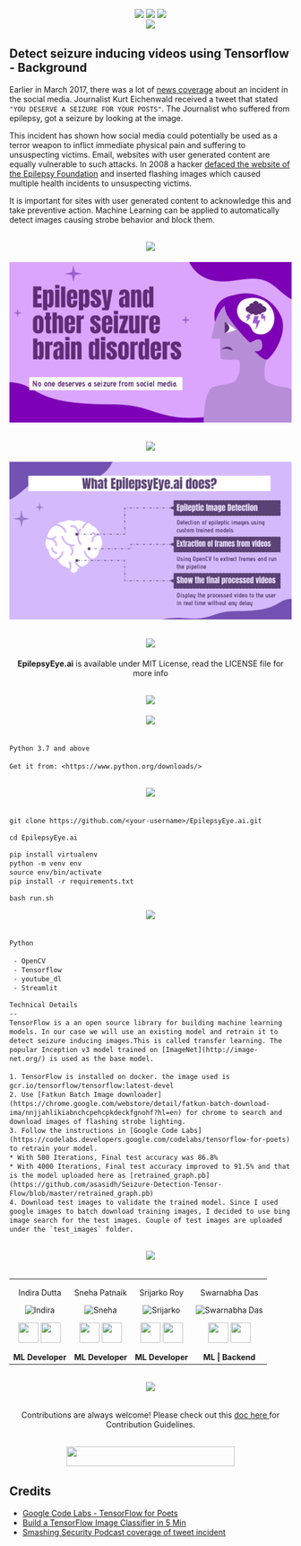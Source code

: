 

<div align="center"> 
  <p align='center'> 
   <img src="https://img.shields.io/badge/Name%20-%20Epilepsy_Eye.ai-green?style=for-the-badge"/>
   <img src="https://forthebadge.com/images/badges/built-with-love.svg" />
   <img src="https://img.shields.io/badge/By-Team_Return_False-blue?style=for-the-badge" /><br>
   <img src="http://ForTheBadge.com/images/badges/made-with-python.svg" />
	<br>
</div>
	


## Detect seizure inducing videos using Tensorflow - Background

Earlier in March 2017, there was a lot of [news coverage](https://www.nytimes.com/2017/03/17/technology/social-media-attack-that-set-off-a-seizure-leads-to-an-arrest.html) about an incident in the social media. Journalist Kurt Eichenwald received a tweet that stated `"YOU DESERVE A SEIZURE FOR YOUR POSTS"`. The Journalist who suffered from epilepsy, got a seizure by looking at the image.

This incident has shown how social media could potentially be used as a terror weapon to inflict immediate physical pain and suffering to unsuspecting victims. Email, websites with user generated content are equally vulnerable to such attacks. In  2008 a hacker [defaced the website of the Epilepsy Foundation](http://www.cbsnews.com/news/epilepsy-site-hacked-with-seizure-images/) and inserted flashing images which caused multiple health incidents to unsuspecting victims.

It is important for sites with user generated content to acknowledge this and take preventive action. Machine Learning can be applied to automatically detect images causing strobe behavior and block them.
<br><br>
<div align="center">
  </p>
  <p>
  <img src="https://img.shields.io/badge/Vision%20%7C%20No one deserves a seizure from social media.-purple?logo=Product%20Hunt&style=for-the-badge" height="40"/>
  <br><br>
  <img src="media/product_vision.png" />
  </p>
  <br>
 </div>
 
<div align="center"> 
  <img src="https://img.shields.io/badge/Why%20%7C%20What%20it%20does-darkslategrey?logo=Windows%20Terminal&style=for-the-badge" height="40"/> 
  <br><br>
  <img src="media/objective.png" />

</div>

 <div align="center">
 <p>
 <br>
   <img src="https://img.shields.io/badge/License-MIT-yellow.svg?logo=Microsoft%20Word&style=for-the-badge" height="40"/><br>
   <br><strong>EpilepsyEye.ai</strong> is available under MIT License, read the LICENSE file for more info
  <p>
 </div>
 <br>

<div align="center"> 
  <img src="https://img.shields.io/badge/Product%20Images-mediumseagreen?logo=Pinterest&style=for-the-badge" height="40"/> 
</div>
  <br>
 
  
<div align="center"> 
  <img src="https://img.shields.io/badge/Prerequisites-teal?logo=Pinboard&style=for-the-badge" height="40"/> 
</div>
  <br>

  ```
  Python 3.7 and above

  Get it from: <https://www.python.org/downloads/>
  ```
<br>
  
<div align="center"> 
  <img src="https://img.shields.io/badge/Setting%20up%20locally-purple?logo=visual-studio-code&style=for-the-badge" height="40"/> 
</div><br>

   ```
   git clone https://github.com/<your-username>/EpilepsyEye.ai.git   
   ```   

   ```
   cd EpilepsyEye.ai
   ```

   ```
   pip install virtualenv
   python -m venv env
   source env/bin/activate
   pip install -r requirements.txt
   ```

   ```
   bash run.sh
   ```
  
<div align="center"> 
  <img src="https://img.shields.io/badge/Tech%20Stack%20Used-chocolate?logo=Tesla&style=for-the-badge" height="40"/> 
</div>
  <br>

  ```
  Python

   - OpenCV
   - Tensorflow
   - youtube_dl
   - Streamlit
  ```

  ```
  Technical Details
--
TensorFlow is a an open source library for building machine learning models. In our case we will use an existing model and retrain it to detect seizure inducing images.This is called transfer learning. The popular Inception v3 model trained on [ImageNet](http://image-net.org/) is used as the base model.

1. TensorFlow is installed on docker. the image used is gcr.io/tensorflow/tensorflow:latest-devel
2. Use [Fatkun Batch Image downloader](https://chrome.google.com/webstore/detail/fatkun-batch-download-ima/nnjjahlikiabnchcpehcpkdeckfgnohf?hl=en) for chrome to search and download images of flashing strobe lighting.
3. Follow the instructions in [Google Code Labs](https://codelabs.developers.google.com/codelabs/tensorflow-for-poets) to retrain your model.
  * With 500 Iterations, Final test accuracy was 86.8%
  * With 4000 Iterations, Final test accuracy improved to 91.5% and that is the model uploaded here as [retrained_graph.pb](https://github.com/asasidh/Seizure-Detection-Tensor-Flow/blob/master/retrained_graph.pb)
4. Download test images to validate the trained model. Since I used google images to batch download training images, I decided to use bing image search for the test images. Couple of test images are uploaded under the `test_images` folder.

  ```
 <br>
 <div align="center"> 
  <img src="https://img.shields.io/badge/Contributors-black?logo=Github&style=for-the-badge" height="40"/> 
</div>
  <br>

<div align="center"> 
  <table>
<tr align="center">
 <td>

Indira Dutta

<p align="center">
<img src = "https://avatars.githubusercontent.com/indiradutta"  height="120" alt="Indira">
</p>
<p align="center">
<a href = "https://github.com/indiradutta"><img src = "http://www.iconninja.com/files/241/825/211/round-collaboration-social-github-code-circle-network-icon.svg" width="36" height = "36"/></a>
<a href = "https://www.linkedin.com/in/indira-dutta-775445197/">
<img src = "http://www.iconninja.com/files/863/607/751/network-linkedin-social-connection-circular-circle-media-icon.svg" width="36" height="36"/>
</a>
</p>
 <strong>ML Developer<strong>
</td>
<td>
  
Sneha Patnaik

<p align="center">
<img src = "https://avatars.githubusercontent.com/patnaik-s"  height="120" alt="Sneha">
</p>
<p align="center">
<a href = "https://github.com/patnaik-s"><img src = "http://www.iconninja.com/files/241/825/211/round-collaboration-social-github-code-circle-network-icon.svg" width="36" height = "36"/></a>
<a href = "https://www.linkedin.com/in/sneha-patnaik-23863a228/">
<img src = "http://www.iconninja.com/files/863/607/751/network-linkedin-social-connection-circular-circle-media-icon.svg" width="36" height="36"/>
</a>
</p>
  <strong>ML Developer<strong>
</td>
 <td>
    
Srijarko Roy

<p align="center">
<img src = "https://avatars.githubusercontent.com/srijarkoroy"  height="120" alt="Srijarko">
</p>
<p align="center">
<a href = "https://github.com/srijarkoroy"><img src = "http://www.iconninja.com/files/241/825/211/round-collaboration-social-github-code-circle-network-icon.svg" width="36" height = "36"/></a>
<a href = "https://www.linkedin.com/in/srijarko-roy-9193751b0/">
<img src = "http://www.iconninja.com/files/863/607/751/network-linkedin-social-connection-circular-circle-media-icon.svg" width="36" height="36"/>
</a>
</p>
    <strong>ML Developer<strong>
</td>

<td>
  
Swarnabha Das

<p align="center">
<img src = "https://avatars.githubusercontent.com/sd2001"  height="120" alt="Swarnabha Das">
</p>
<p align="center">
<a href = "https://github.com/sd2001"><img src = "http://www.iconninja.com/files/241/825/211/round-collaboration-social-github-code-circle-network-icon.svg" width="36" height = "36"/></a>
<a href = "https://www.linkedin.com/in/swarnabha-das-2001official/">
<img src = "http://www.iconninja.com/files/863/607/751/network-linkedin-social-connection-circular-circle-media-icon.svg" width="36" height="36"/>
</a>
</p>
  <strong>ML | Backend<strong>
</td>
  
  </table>
</tr>
</div>
  <br>
	
<div align="center"> 
  <img src="https://img.shields.io/badge/To%20Contribute-black?logo=Github&style=for-the-badge" height="40"/> 
<p><br>
Contributions are always welcome! Please check out this <a href="https://github.com/sd2001/EpilepsyEye.ai/blob/main/contribute.md">doc here </a>for Contribution Guidelines.
</p>
</div>
  <br>
  
  
 <!-- END -->




  
  
<div align="center">
  <img src="https://img.shields.io/badge/Please%20star%20if%20you%20like%20it-lightcoral?logo=Starship&style=for-the-badge" width="300" height="35"/>
 </div>



Credits
-------
* [Google Code Labs - TensorFlow for Poets](https://codelabs.developers.google.com/codelabs/tensorflow-for-poets)
* [Build a TensorFlow Image Classifier in 5 Min](https://youtu.be/QfNvhPx5Px8)
* [Smashing Security Podcast coverage of tweet incident](http://smashingsecurity.libsyn.com/013-assault-with-a-deadly-tweet)
